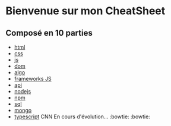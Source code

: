 # Bienvenue sur mon CheatSheet

## **Composé en 10 parties**

-   [html](html/resume.md)
-   [css](css/resume.md)
-   [js](js/resume.md)
-   [dom](dom/resume.md)
-   [algo](algo/resume.md)
-   [frameworks JS](frameworksJS/resume.md)
-   [api](api/resume.md)
-   [nodejs](nodejs/resume.md)
-   [npm](npm/resume.md)
-   [sql](sql/resume.md)
-   [mongo](mongo/resume.md)
-   [typescript](typescript/resume.md)
CNN
En cours d'évolution... :bowtie: :bowtie:
